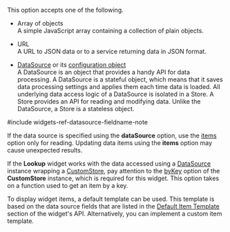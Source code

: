This option accepts one of the following.

- Array of objects      
 A simple JavaScript array containing a collection of plain objects.

- URL       
 A URL to JSON data or to a service returning data in JSON format.

- [DataSource](/api-reference/30%20Data%20Layer/DataSource '/Documentation/ApiReference/Data_Layer/DataSource/') or its [configuration object](/api-reference/30%20Data%20Layer/DataSource/1%20Configuration '/Documentation/ApiReference/Data_Layer/DataSource/Configuration/')      
 A DataSource is an object that provides a handy API for data processing. A DataSource is a stateful object, which means that it saves data processing settings and applies them each time data is loaded. All underlying data access logic of a DataSource is isolated in a Store. A Store provides an API for reading and modifying data. Unlike the DataSource, a Store is a stateless object.

#include widgets-ref-datasource-fieldname-note

If the data source is specified using the **dataSource** option, use the [items](/api-reference/10%20UI%20Widgets/DataExpressionMixin/1%20Configuration/items.md '{basewidgetpath}/Configuration/#items') option only for reading. Updating data items using the **items** option may cause unexpected results.

If the **Lookup** widget works with the data accessed using a [DataSource](/api-reference/30%20Data%20Layer/DataSource '/Documentation/ApiReference/Data_Layer/DataSource/') instance wrapping a [CustomStore](/api-reference/30%20Data%20Layer/CustomStore '/Documentation/ApiReference/Data_Layer/CustomStore/'), pay attention to the [byKey](/api-reference/30%20Data%20Layer/CustomStore/1%20Configuration/byKey.md '/Documentation/ApiReference/Data_Layer/CustomStore/Configuration/#byKey') option of the **CustomStore** instance, which is required for this widget. This option takes on a function used to get an item by a key.

To display widget items, a default template can be used. This template is based on the data source fields that are listed in the [Default Item Template](/api-reference/10%20UI%20Widgets/DataExpressionMixin/5%20Default%20Item%20Template '{basewidgetpath}/Default_Item_Template/') section of the widget's API. Alternatively, you can implement a custom item template.